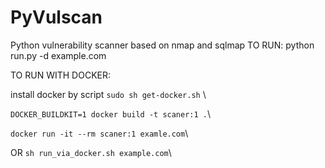 # PyVulscan
Python vulnerability scanner based on nmap and sqlmap
TO RUN:
python run.py -d example.com

TO RUN WITH DOCKER:

install docker by script ```sudo sh get-docker.sh``` \

```DOCKER_BUILDKIT=1 docker build -t scaner:1 .```\

```docker run -it --rm scaner:1 examle.com```\

OR
```sh run_via_docker.sh example.com```\